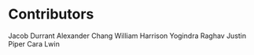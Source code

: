 Contributors
============

Jacob Durrant
Alexander Chang
William Harrison
Yogindra Raghav
Justin Piper 
Cara Lwin
